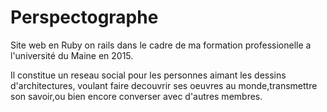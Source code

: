# Perspectographe

Site web en Ruby on rails dans le cadre de ma formation professionelle a l'université du Maine en 2015.

Il constitue un reseau social pour les personnes aimant les dessins d'architectures, voulant faire decouvrir ses oeuvres au monde,transmettre son savoir,ou bien encore converser avec d'autres membres.


